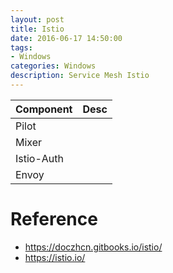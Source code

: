```yaml
---
layout: post
title: Istio
date: 2016-06-17 14:50:00
tags:
- Windows
categories: Windows
description: Service Mesh Istio
---
```




|     Component     |                           Desc                         |
| ----------------- | ------------------------------------------------------ |
| Pilot             |                                                        |
| Mixer             |                                                        |
| Istio-Auth        |                                                        |
| Envoy             |                                                        |




# Reference
* https://doczhcn.gitbooks.io/istio/
* https://istio.io/

